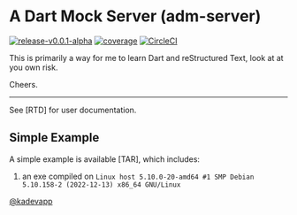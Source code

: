 # A Dart Mock Server (adm-server)

[![release-v0.0.1-alpha](https://img.shields.io/github/v/tag/melkerton/adm-server?label=release)](https://github.com/melkerton/adm-server/releases/tag/v0.0.1-alpha)
[![coverage](https://codecov.io/gh/melkerton/adm-server/branch/main/graph/badge.svg?token=FUMZ03VNVV)](https://app.codecov.io/gh/melkerton/adm-server/tree/main)
[![CircleCI](https://img.shields.io/circleci/build/github/melkerton/adm-server/main?logo=circleci)](https://dl.circleci.com/status-badge/redirect/gh/melkerton/adm-server/tree/main)

This is primarily a way for me to learn Dart and reStructured Text, look at at you own risk.

Cheers.

--- 

See [RTD] for user documentation.

## Simple Example

A simple example is available [TAR], which includes:

1. an exe compiled on `Linux host 5.10.0-20-amd64 #1 SMP Debian 5.10.158-2 (2022-12-13) x86_64 GNU/Linux`

[@kadevapp](https://twitter.com/kadevapp)
